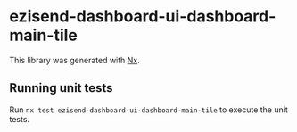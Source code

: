 # ezisend-dashboard-ui-dashboard-main-tile

This library was generated with [Nx](https://nx.dev).

## Running unit tests

Run `nx test ezisend-dashboard-ui-dashboard-main-tile` to execute the unit tests.
